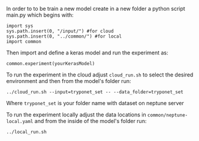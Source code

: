 In order to to be train a new model create in a new folder a python script main.py which begins with:
```
import sys
sys.path.insert(0, "/input/") #for cloud
sys.path.insert(0, "../common/") #for local
import common
```

Then import and define a keras model and run the experiment as:
```
common.experiment(yourKerasModel)
```

To run the experiment in the cloud adjust `cloud_run.sh` to select the desired environment and then from the model's folder run:
```
../cloud_run.sh --input=tryponet_set -- --data_folder=tryponet_set
```

Where `tryponet_set` is your folder name with dataset on neptune server


To run the experiment locally adjust the data locations in `common/neptune-local.yaml` and from the inside of the model's folder run:
```
../local_run.sh
```
